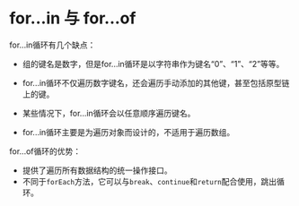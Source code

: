 # for...in 与 for...of

for...in循环有几个缺点：

* 组的键名是数字，但是for...in循环是以字符串作为键名“0”、“1”、“2”等等。

* for...in循环不仅遍历数字键名，还会遍历手动添加的其他键，甚至包括原型链上的键。

* 某些情况下，for...in循环会以任意顺序遍历键名。

* for...in循环主要是为遍历对象而设计的，不适用于遍历数组。

for...of循环的优势：

- 提供了遍历所有数据结构的统一操作接口。
- 不同于`forEach`方法，它可以与`break`、`continue`和`return`配合使用，跳出循环。